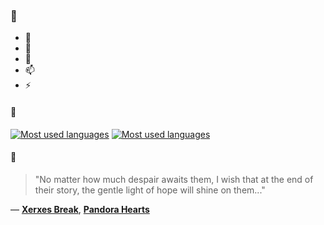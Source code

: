 ### 👋

- 🔭
- 🌱
- 💬
- 📫
- ⚡

#### 🧏

[![Most used languages](https://github-readme-stats-aynah.vercel.app/api/top-langs/?username=aynh&theme=solarized-dark&langs_count=6&layout=compact&hide_title=true)](https://github.com/anuraghazra/github-readme-stats#gh-dark-mode-only)
[![Most used languages](https://github-readme-stats-aynah.vercel.app/api/top-langs/?username=aynh&theme=solarized-light&langs_count=6&layout=compact&hide_title=true)](https://github.com/anuraghazra/github-readme-stats#gh-light-mode-only)

#### 💬

> "No matter how much despair awaits them, I wish that at the end of their story, the gentle light of hope will shine on them..."

&mdash; [**Xerxes Break**](https://myanimelist.net/character.php?q=Xerxes%20Break&cat=character), [**Pandora Hearts**](https://myanimelist.net/search/all?q=Pandora%20Hearts&cat=all)
